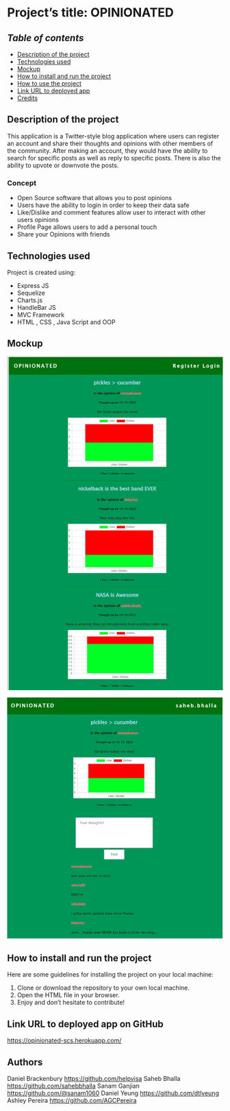 # Project’s title: OPINIONATED

## **_Table of contents_**
* [Description of the project](#Description-of-the-project)
* [Technologies used](#Technologies-used)
* [Mockup](#Mockup)
* [How to install and run the project](#How-to-install-and-run-the-project)
* [How to use the project](#How-to-use-the-project)
* [Link URL to deployed app](#Link-URL-to-deployed-app-on-GitHub)
* [Credits](#Credits)

## Description of the project
This application is a Twitter-style blog application where users can register an account and share their thoughts and opinions with other members of the community. After making an account, they would have the ability to search for specific posts as well as reply to specific posts. There is also the ability to upvote or downvote the posts.

### Concept
* Open Source software that allows you to post opinions
* Users have the ability to login in order to keep their data safe
* Like/Dislike and comment features allow user to interact with other users opinions
* Profile Page allows users to add a personal touch
* Share your Opinions with friends

## Technologies used
Project is created using:
* Express JS
* Sequelize
* Charts.js
* HandleBar JS
* MVC Framework
* HTML , CSS , Java Script and OOP

## Mockup

![screenshot1](img/screenshots/screenshot1.jpg)

![screenshot2](img/screenshots/screenshot2.jpg)

## How to install and run the project
Here are some guidelines for installing the project on your local machine:
1. Clone or download the repository to your own local machine.
2. Open the HTML file in your browser.
3. Enjoy and don’t hesitate to contribute!

## Link URL to deployed app on GitHub
https://opinionated-scs.herokuapp.com/

## Authors
Daniel Brackenbury https://github.com/helpvisa 
Saheb Bhalla https://github.com/sahebbhalla
Sanam Ganjian https://github.com/@sanam1060
Daniel Yeung https://github.com/dtlyeung
Ashley Pereira https://github.com/AGCPereira 